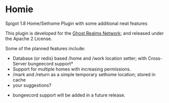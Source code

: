 # Homie
Spigot 1.8 Home/Sethome Plugin with some additional neat features

This plugin is developed for the [Ghost Realms Network](http://ghostrealms.net); and released under the Apache 2 License.

Some of the planned features include:

- Database (or redis) based /home and /work location setter; with Cross-Server bungeecord support*
- Support for multiple homes with increasing permissions.
- /mark and /return as a simple temporary sethome location; stored in cache
- your suggestions?

 * bungeecord support will be added in a future release.
